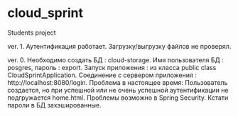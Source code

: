 # cloud_sprint
 Students project

ver. 1. Аутентификация работает. Загрузку/выгрузку файлов не проверял.
 
ver. 0.  Необходимо создать БД : cloud-storage. Имя пользователя БД : posgres, пароль : export. Запуск приложения : из класса public class CloudSprintApplication. Соединение с сервером приложения : http://localhost:8080/login. Проблема в настоящее время: Пользователь создается, но при успешной или не очень успешной аутентификации не подгружается home.html. Проблемы возможно в Spring Security. Кстати пароли в БД захэшированные.
